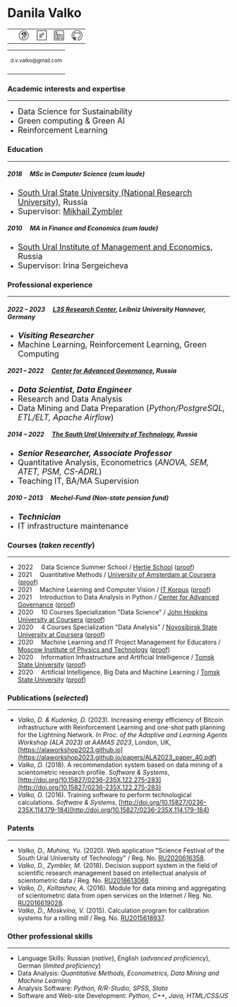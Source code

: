 # Danila Valko
<table><tr><td><p></p></td><td>&nbsp;<a href="https://scholar.google.com/citations?user=nqKyAvUAAAAJ&hl=ru"><img src="googlescholar.png" width="24" alt="GoogleScholar"></a></td><td>&nbsp;<a href="https://www.researchgate.net/profile/Danila-Valko"><img src="researchgate.png" width="22" alt="ResearchGate"></a></td><td>&nbsp;<a href="http://www.linkedin.com/in/ellariel"><img src="linkedin.png" width="22" alt="LinkedIn"></a></td><td>&nbsp;<a href="https://github.com/ellariel"><img src="github.png" width="24" alt="GitHub"></a></td></tr></table><table><tr><td><p><sup>d.v.valko@gmail.com</sup></p></td></tr></table>

### Academic interests and expertise	
___
- <font size="4">Data Science for Sustainability</font>
- <font size="4">Green computing & Green AI</font>
- <font size="4">Reinforcement Learning</font>

### Education
___
##### 2018 &emsp;MSc in Computer Science (*cum laude*)
- <font size="4"><a href="https://www.susu.ru/en">South Ural State University (National Research University)</a>, Russia</font>
- <font size="4">Supervisor: <a href="https://www.researchgate.net/profile/Mikhail-Zymbler-2">Mikhail Zymbler</a></font>

##### 2010 &emsp;MA in Finance and Economics (*cum laude*)
- <font size="4"><a href="https://www.inueco.ru/">South Ural Institute of Management and Economics</a>, Russia</font>
- <font size="4">Supervisor: Irina Sergeicheva</font>

### Professional experience
___
##### 2022 – 2023 &emsp;[L3S Research Center](https://www.l3s.de/), Leibniz University Hannover, Germany
- <font size="4"><b><i>Visiting Researcher</i></b></font>
- <font size="4">Machine Learning, Reinforcement Learning, Green Computing</font>

##### 2021 – 2022 &emsp;[Center for Advanced Governance](https://cpur.ru/en/), Russia
- <font size="4"><b><i>Data Scientist, Data Engineer</i></b></font>
- <font size="4">Research and Data Analysis</font>
- <font size="4">Data Mining and Data Preparation (<i>Python/PostgreSQL, ETL/ELT, Apache Airflow</i>)</font>

##### 2014 – 2022 &emsp;[The South Ural University of Technology](https://www.inueco.ru/), Russia
- <font size="4"><b><i>Senior Researcher, Associate Professor</i></b></font>
- <font size="4">Quantitative Analysis, Econometrics (<i>ANOVA, SEM, ATET, PSM, CS-ADRL</i>)</font>
- <font size="4">Teaching IT, BA/MA Supervision</font>

##### 2010 – 2013 &emsp;Mechel-Fund (Non-state pension fund)
- <font size="4"><b><i>Technician</i></b></font>
- <font size="4">IT infrastructure maintenance</font>

### Courses (*taken recently*)
___
- 2022 &emsp;Data Science Summer School / [Hertie School](https://www.hertie-school.org/en/) ([proof](https://sun9-8.userapi.com/P3CXta04ajoSGk95XtlhZTQIukYbfaQ_fE6kVQ/wxPjvEBQdzY.jpg))
- 2021 &emsp;Quantitative Methods / [University of Amsterdam at Coursera](https://www.coursera.org/learn/quantitative-methods) ([proof](https://www.coursera.org/verify/96SKPB7CEG3B))
- 2021 &emsp;Machine Learning and Computer Vision / [IT Korpus](https://korpus.io/about/) ([proof]())
- 2021 &emsp;Introduction to Data Analysis in Python / [Center for Advanced Governance](https://cpur.ru/en/) ([proof](https://sun9-13.userapi.com/hxyTT5MVc12jYp3g7wB89q5Uy58rD5TgQCjgag/US8zXxUijaM.jpg))
- 2020 &emsp;10 Courses Specialization "Data Science" / [John Hopkins University at Coursera](https://www.coursera.org/specializations/jhu-data-science) ([proof](https://www.coursera.org/account/accomplishments/specialization/P9XK9DY3Q9CA))
- 2020 &emsp;4 Courses Specialization "Data Analysis" / [Novosibirsk State University at Coursera]() ([proof](https://www.coursera.org/account/accomplishments/specialization/MZBVE7RHJ7T9))
- 2020 &emsp;Machine Learning and IT Project Management for Educators / [Moscow Institute of Physics and Technology](https://mipt.ru/english/about/) ([proof](https://sun1.is74.userapi.com/AaslQ7Q_qWX1iA4bfwmYZETJ35DzydmoxImJvQ/BzQ3zFKH9C8.jpg))
- 2020 &emsp;Information Infrastructure and Artificial Intelligence / [Tomsk State University](https://en.tsu.ru/) ([proof](https://sun9-60.userapi.com/ahMlryfRQFZzJ66Gz0APS2dk7hpGbkCJdMc7Hw/q2H3xsaiWSE.jpg))
- 2020 &emsp;Artificial Intelligence, Big Data and Machine Learning / [Tomsk State University](https://en.tsu.ru/) ([proof](https://sun9-64.userapi.com/RN4JmbxK7ydbEPg4EDBhK-8JzbLmSLSI5U6Ikw/qUWJyNr3DfU.jpg))

### Publications (*selected*)
___
- *Valko, D. & Kudenko, D.* (2023). Increasing energy efficiency of Bitcoin infrastructure with Reinforcement Learning and one-shot path planning for the Lightning Network. *In Proc. of the Adaptive and Learning Agents Workshop (ALA 2023) at AAMAS 2023*, London, UK, [https://alaworkshop2023.github.io](https://alaworkshop2023.github.io/papers/ALA2023_paper_40.pdf)
- *Valko, D.* (2018). A recommendation system based on data mining of a scientometric research profile. *Software & Systems*, [http://doi.org/10.15827/0236-235X.122.275-283](http://doi.org/10.15827/0236-235X.122.275-283)
- *Valko, D.* (2016). Training software to perform technological calculations. *Software & Systems*, [http://doi.org/10.15827/0236-235X.114.179-184](http://doi.org/10.15827/0236-235X.114.179-184)

### Patents
___
- *Valko, D., Muhina, Yu.* (2020). Web application "Science Festival of the South Ural University of Technology" / Reg. No. [RU2020616358](https://www.fips.ru/registers-doc-view/fips_servlet?DB=EVM&DocNumber=2020616358&TypeFile=html). 
- *Valko, D., Zymbler, M.* (2018). Decision support system in the field of scientific research management based on intellectual analysis of scientometric data / Reg. No. [RU2018613068](https://www.fips.ru/registers-doc-view/fips_servlet?DB=EVM&DocNumber=2018613068&TypeFile=html).
- *Valko, D., Koltashov, A.* (2016). Module for data mining and aggregating of scientometric data from open services on the Internet / Reg. No. [RU2016619028](https://www.fips.ru/registers-doc-view/fips_servlet?DB=EVM&DocNumber=2016619028&TypeFile=html).
- *Valko, D., Moskvina, V.* (2015). Calculation program for calibration systems for a rolling mill / Reg. No. [RU2015618937](https://new.fips.ru/registers-doc-view/fips_servlet?DB=EVM&DocNumber=2015618937&TypeFile=html).

### Other professional skills
___
- Language Skills: Russian (*native*), English (*advanced proficiency*), German (*limited proficiency*)
- Data Analysis: *Quantitative Methods, Econometrics, Data Mining and Machine Learning*
- Analysis Software: *Python, R/R-Studio, SPSS, Stata*
- Software and Web-site Development: *Python, C++, Java, HTML/CSS/JS*




